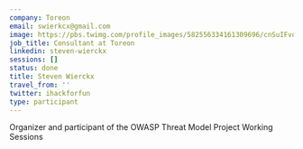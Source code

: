 ```yaml
---
company: Toreon
email: swierkcx@gmail.com
image: https://pbs.twimg.com/profile_images/582556334161309696/cnSuIFvq_400x400.jpg
job_title: Consultant at Toreon
linkedin: steven-wierckx
sessions: []
status: done
title: Steven Wierckx
travel_from: ''
twitter: ihackforfun
type: participant
---
```


Organizer and participant of the OWASP Threat Model Project Working Sessions